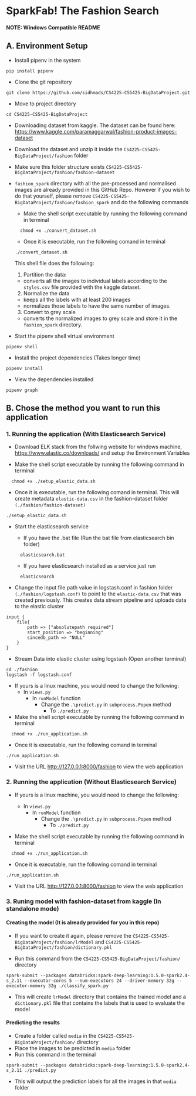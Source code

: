 # SparkFab! The Fashion Search

#### NOTE: Windows Compatible README

## A. Environment Setup

- Install pipenv in the system

```
pip install pipenv
```

- Clone the git repository

```
git clone https://github.com/sidhmads/CS4225-CS5425-BigDataProject.git
```

- Move to project directory

```
cd CS4225-CS5425-BigDataProject
```

- Downloading dataset from kaggle. The dataset can be found here: https://www.kaggle.com/paramaggarwal/fashion-product-images-dataset

- Download the dataset and unzip it inside the `CS4225-CS5425-BigDataProject/fashion` folder

- Make sure this folder structure exists `CS4225-CS5425-BigDataProject/fashion/fashion-dataset`

- `fashion_spark` directory with all the pre-processed and normalised images are already provided in this GitHub Repo. However if you wish to do that yourself, please remove `CS4225-CS5425-BigDataProject/fashion/fashion_spark` and do the following commands
   - Make the shell script executable by running the following command in terminal

  ```
    chmod +x ./convert_dataset.sh
  ```

  - Once it is executable, run the following comand in terminal

  ```
  ./convert_dataset.sh
  ```

  This shell file does the following:

  1. Partition the data:
    - converts all the images to individual labels according to the `styles.csv` file provided with the kaggle dataset.
  2. Normalize the data
    - keeps all the labels with at least 200 images
    - normalizes those labels to have the same number of images.
  3. Convert to grey scale
    - converts the normalized images to grey scale and store it in the `fashion_spark` directory.

- Start the pipenv shell virtual environment

```
pipenv shell
```

- Install the project dependencies (Takes longer time)

```
pipenv install
```

- View the dependencies installed
```
pipenv graph
```

## B. Chose the method you want to run this application
### 1. Running the application (With Elasticsearch Service)

- Download ELK stack from the follwing website for windows machine, https://www.elastic.co/downloads/ and setup the Environment Variables

- Make the shell script executable by running the following command in terminal

```
  chmod +x ./setup_elastic_data.sh
```

- Once it is executable, run the following comand in terminal. This will create metadata `elastic-data.csv` in the fashion-dataset folder `(./fashion/fashion-dataset)`

```
./setup_elastic_data.sh
```
- Start the elasticsearch service
  - If you have the .bat file (Run the bat file from elasticsearch bin folder)
  ```
    elasticsearch.bat
  ```
  - If you have elasticsearch installed as a service just run
  ```
    elasticsearch
  ```

- Change the input file path value in logstash.conf in fashion folder `(./fashion/logstash.conf)` to point to the `elastic-data.csv` that was created previously. This creates data stream pipeline and uploads data to the elastic cluster

```
input {
    file{
        path => ["absolutepath required"]
        start_position => "beginning"
        sincedb_path => "NULL"
    }
}
```
- Stream Data into elastic cluster using logstash (Open another terminal)

```
cd ./fashion
logstash -f logstash.conf
```
- If yours is a linux machine, you would need to change the following:
  - In `views.py`
    - In `runModel` function
      - Change the `.\predict.py` in `subprocess.Popen` method 
        - To `./predict.py`
- Make the shell script executable by running the following command in terminal

```
  chmod +x ./run_application.sh
```

- Once it is executable, run the following comand in terminal

```
./run_application.sh
```

- Visit the URL http://127.0.0.1:8000/fashion to view the web application

### 2. Running the application (Without Elasticsearch Service)

- If yours is a linux machine, you would need to change the following:
  - In `views.py`
    - In `runModel` function
      - Change the `.\predict.py` in `subprocess.Popen` method 
        - To `./predict.py`

- Make the shell script executable by running the following command in terminal

```
  chmod +x ./run_application.sh
```

- Once it is executable, run the following comand in terminal

```
./run_application.sh
```

- Visit the URL http://127.0.0.1:8000/fashion to view the web application
### 3.  Runing model with fashion-dataset from kaggle (In standalone mode)

#### Creating the model (It is already provided for you in this repo)

- If you want to create it again, please remove the `CS4225-CS5425-BigDataProject/fashion/lrModel` and `CS4225-CS5425-BigDataProject/fashion/dictionary.pkl`

- Run this command from the `CS4225-CS5425-BigDataProject/fashion/` directory

```
spark-submit --packages databricks:spark-deep-learning:1.5.0-spark2.4-s_2.11 --executor-cores 5 --num-executors 24 --driver-memory 32g --executor-memory 32g ./classify_spark.py
```

- This will create `lrModel` directory that contains the trained model and a `dictionary.pkl` file that contains the labels that is used to evaluate the model

#### Predicting the results

- Create a folder called `media` in the `CS4225-CS5425-BigDataProject/fashion/` directory
- Place the images to be predicted in `media` folder
- Run this command in the terminal

```
spark-submit --packages databricks:spark-deep-learning:1.5.0-spark2.4-s_2.11 ./predict.py
```

- This will output the prediction labels for all the images in that `media` folder
